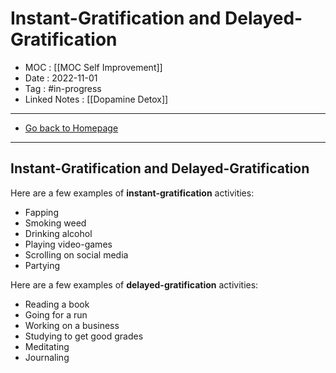 # Instant-Gratification and Delayed-Gratification
- MOC : [[MOC Self Improvement]]
- Date : 2022-11-01
- Tag : #in-progress
- Linked Notes : [[Dopamine Detox]]
-------------------
- [Go back to Homepage](https://misudashi.ga/)
-----

## Instant-Gratification and Delayed-Gratification

Here are a few examples of **instant-gratification** activities:
- Fapping
- Smoking weed
- Drinking alcohol
- Playing video-games
- Scrolling on social media
- Partying

Here are a few examples of **delayed-gratification** activities:
- Reading a book
- Going for a run
- Working on a business
- Studying to get good grades
- Meditating
- Journaling